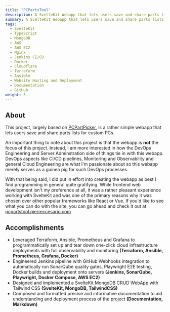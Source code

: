 ```yaml
---
title: "PCPartsTool"
description: A SvelteKit Webapp that lets users save and share parts lists for custom PCs | Deployed on AWS with CI/CD
summary: A SvelteKit Webapp that lets users save and share parts lists for custom PCs | Deployed on AWS with CI/CD
tags:
  - SvelteKit
  - TypeScript
  - MongoDB
  - AWS
  - AWS EC2
  - Nginx
  - Jenkins CI/CD
  - Docker
  - Cloudflare
  - Terraform
  - Ansible
  - Website Hosting and Deployment
  - Documentation
  - GitHub
weight: 5
---
```


## About

This project, largely based on [PCPartPicker](https://pcpartpicker.com), is a rather simple webapp that lets users save and share parts lists for custom PCs.

An important thing to note about this project is that the webapp is **not** the focus of this project. Instead, I am more interested in how the DevOps Engineering and Server Adminstration side of things tie in with this webapp. DevOps aspects like CI/CD pipelines, Monitoring and Observability and general Cloud Engineering are what I'm passionate about so this webapp merely serves as a guinea pig for such DevOps processes.

With that being said, I did put in effort into creating the webapp as best I find programming in general quite gratifying. While frontend web development isn't my preference at all, it was a rather pleasant experience working with SvelteKit and was one of the primary reasons why it was chosen over other popular frameworks like React or Vue. If you'd like to see what you can do with the site, you can go ahead and check it out at [pcpartstool.pierreccesario.com](https:/pcpartstool.pierreccesario.com)

## Accomplishments

- Leveraged Terraform, Ansible, Prometheus and Grafana to programmatically set up and tear down one-click cloud infrastructure deployments with full observability and monitoring **(Terraform, Ansible, Prometheus, Grafana, Docker)**
- Engineered Jenkins pipeline with GitHub Webhooks integration to automatically run SonarQube quality gates, Playwright E2E testing, Docker builds and deployment onto servers **(Jenkins, SonarQube, Playwright, Docker Compose, AWS EC2)**
- Designed and implemented a SvelteKit MongoDB CRUD WebApp with Tailwind CSS **(SvelteKit, MongoDB, TailwindCSS)**
- Composed and formatted precise and informative documentation to aid understanding and deployment process of the project **(Documentation, Markdown)**
